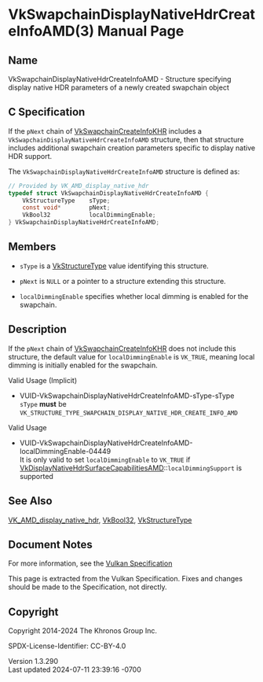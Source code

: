# VkSwapchainDisplayNativeHdrCreateInfoAMD(3) Manual Page

## Name

VkSwapchainDisplayNativeHdrCreateInfoAMD - Structure specifying display
native HDR parameters of a newly created swapchain object



## <a href="#_c_specification" class="anchor"></a>C Specification

If the `pNext` chain of
[VkSwapchainCreateInfoKHR](https://registry.khronos.org/vulkan/specs/1.3-extensions/man/html/VkSwapchainCreateInfoKHR.html) includes a
`VkSwapchainDisplayNativeHdrCreateInfoAMD` structure, then that
structure includes additional swapchain creation parameters specific to
display native HDR support.

The `VkSwapchainDisplayNativeHdrCreateInfoAMD` structure is defined as:

``` c
// Provided by VK_AMD_display_native_hdr
typedef struct VkSwapchainDisplayNativeHdrCreateInfoAMD {
    VkStructureType    sType;
    const void*        pNext;
    VkBool32           localDimmingEnable;
} VkSwapchainDisplayNativeHdrCreateInfoAMD;
```

## <a href="#_members" class="anchor"></a>Members

- `sType` is a [VkStructureType](https://registry.khronos.org/vulkan/specs/1.3-extensions/man/html/VkStructureType.html) value identifying
  this structure.

- `pNext` is `NULL` or a pointer to a structure extending this
  structure.

- `localDimmingEnable` specifies whether local dimming is enabled for
  the swapchain.

## <a href="#_description" class="anchor"></a>Description

If the `pNext` chain of
[VkSwapchainCreateInfoKHR](https://registry.khronos.org/vulkan/specs/1.3-extensions/man/html/VkSwapchainCreateInfoKHR.html) does not
include this structure, the default value for `localDimmingEnable` is
`VK_TRUE`, meaning local dimming is initially enabled for the swapchain.

Valid Usage (Implicit)

- <a href="#VUID-VkSwapchainDisplayNativeHdrCreateInfoAMD-sType-sType"
  id="VUID-VkSwapchainDisplayNativeHdrCreateInfoAMD-sType-sType"></a>
  VUID-VkSwapchainDisplayNativeHdrCreateInfoAMD-sType-sType  
  `sType` **must** be
  `VK_STRUCTURE_TYPE_SWAPCHAIN_DISPLAY_NATIVE_HDR_CREATE_INFO_AMD`

Valid Usage

- <a
  href="#VUID-VkSwapchainDisplayNativeHdrCreateInfoAMD-localDimmingEnable-04449"
  id="VUID-VkSwapchainDisplayNativeHdrCreateInfoAMD-localDimmingEnable-04449"></a>
  VUID-VkSwapchainDisplayNativeHdrCreateInfoAMD-localDimmingEnable-04449  
  It is only valid to set `localDimmingEnable` to `VK_TRUE` if
  [VkDisplayNativeHdrSurfaceCapabilitiesAMD](https://registry.khronos.org/vulkan/specs/1.3-extensions/man/html/VkDisplayNativeHdrSurfaceCapabilitiesAMD.html)::`localDimmingSupport`
  is supported

## <a href="#_see_also" class="anchor"></a>See Also

[VK_AMD_display_native_hdr](https://registry.khronos.org/vulkan/specs/1.3-extensions/man/html/VK_AMD_display_native_hdr.html),
[VkBool32](https://registry.khronos.org/vulkan/specs/1.3-extensions/man/html/VkBool32.html), [VkStructureType](https://registry.khronos.org/vulkan/specs/1.3-extensions/man/html/VkStructureType.html)

## <a href="#_document_notes" class="anchor"></a>Document Notes

For more information, see the <a
href="https://registry.khronos.org/vulkan/specs/1.3-extensions/html/vkspec.html#VkSwapchainDisplayNativeHdrCreateInfoAMD"
target="_blank" rel="noopener">Vulkan Specification</a>

This page is extracted from the Vulkan Specification. Fixes and changes
should be made to the Specification, not directly.

## <a href="#_copyright" class="anchor"></a>Copyright

Copyright 2014-2024 The Khronos Group Inc.

SPDX-License-Identifier: CC-BY-4.0

Version 1.3.290  
Last updated 2024-07-11 23:39:16 -0700
